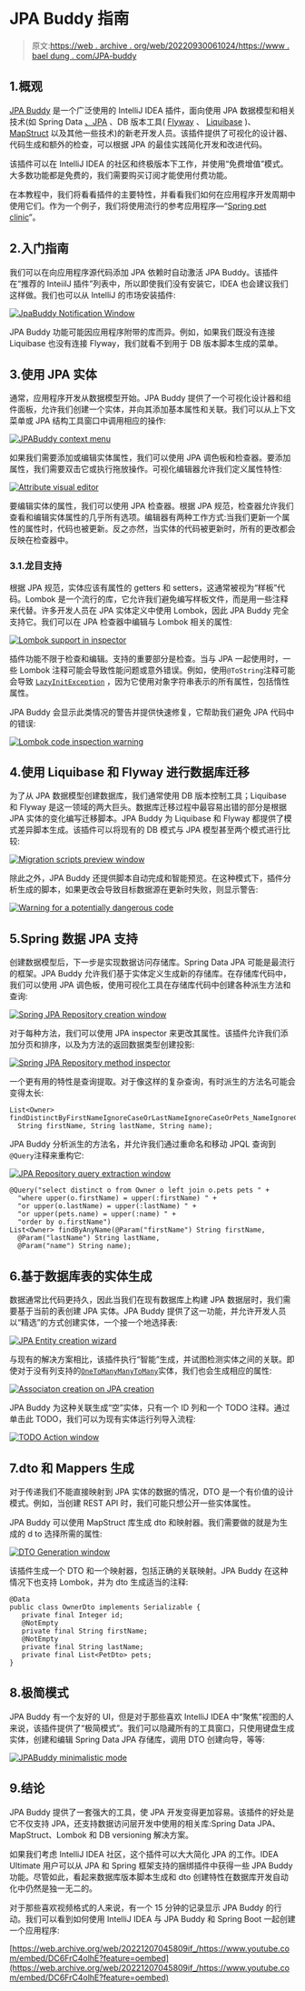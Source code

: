 # JPA Buddy 指南

> 原文:[https://web . archive . org/web/20220930061024/https://www . bael dung . com/JPA-buddy](https://web.archive.org/web/20220930061024/https://www.baeldung.com/jpa-buddy)

## 1.概观

[JPA Buddy](https://web.archive.org/web/20221207045809/https://plugins.jetbrains.com/plugin/15075-jpa-buddy) 是一个广泛使用的 IntelliJ IDEA 插件，面向使用 JPA 数据模型和相关技术(如 Spring Data [、JPA](/web/20221207045809/https://www.baeldung.com/learn-jpa-hibernate) 、DB 版本工具( [Flyway](/web/20221207045809/https://www.baeldung.com/database-migrations-with-flyway) 、 [Liquibase](/web/20221207045809/https://www.baeldung.com/liquibase-refactor-schema-of-java-app) )、 [MapStruct](/web/20221207045809/https://www.baeldung.com/mapstruct) 以及其他一些技术)的新老开发人员。该插件提供了可视化的设计器、代码生成和额外的检查，可以根据 JPA 的最佳实践简化开发和改进代码。

该插件可以在 IntelliJ IDEA 的社区和终极版本下工作，并使用“免费增值”模式。大多数功能都是免费的，我们需要购买订阅才能使用付费功能。

在本教程中，我们将看看插件的主要特性，并看看我们如何在应用程序开发周期中使用它们。作为一个例子，我们将使用流行的参考应用程序—“[Spring pet clinic](https://web.archive.org/web/20221207045809/https://github.com/spring-projects/spring-petclinic)”。

## 2.入门指南

我们可以在向应用程序源代码添加 JPA 依赖时自动激活 JPA Buddy。该插件在“推荐的 InteiilJ 插件”列表中，所以即使我们没有安装它，IDEA 也会建议我们这样做。我们也可以从 IntelliJ 的市场安装插件:

[![JpaBuddy Notification Window](img/e83c818c55406fc32ebf12f608cca4cb.png)](/web/20221207045809/https://www.baeldung.com/wp-content/uploads/2022/04/Picture-1.png)

JPA Buddy 功能可能因应用程序附带的库而异。例如，如果我们既没有连接 Liquibase 也没有连接 Flyway，我们就看不到用于 DB 版本脚本生成的菜单。

## 3.使用 JPA 实体

通常，应用程序开发从数据模型开始。JPA Buddy 提供了一个可视化设计器和组件面板，允许我们创建一个实体，并向其添加基本属性和关联。我们可以从上下文菜单或 JPA 结构工具窗口中调用相应的操作:

[![JPABuddy context menu](img/4fa1b1295b8ae32379a833c305264ff9.png)](/web/20221207045809/https://www.baeldung.com/wp-content/uploads/2022/04/Picture-2.png)

如果我们需要添加或编辑实体属性，我们可以使用 JPA 调色板和检查器。要添加属性，我们需要双击它或执行拖放操作。可视化编辑器允许我们定义属性特性:

[![Attribute visual editor](img/4ceccacb46ed4ab000548d57f53db542.png)](/web/20221207045809/https://www.baeldung.com/wp-content/uploads/2022/04/Picture-3.png)

要编辑实体的属性，我们可以使用 JPA 检查器。根据 JPA 规范，检查器允许我们查看和编辑实体属性的几乎所有选项。编辑器有两种工作方式:当我们更新一个属性的属性时，代码也被更新。反之亦然，当实体的代码被更新时，所有的更改都会反映在检查器中。

### 3.1.龙目支持

根据 JPA 规范，实体应该有属性的 getters 和 setters，这通常被视为“样板”代码。Lombok 是一个流行的库，它允许我们避免编写样板文件，而是用一些注释来代替。许多开发人员在 JPA 实体定义中使用 Lombok，因此 JPA Buddy 完全支持它。我们可以在 JPA 检查器中编辑与 Lombok 相关的属性:

[![Lombok support in inspector](img/3c3d8f2618bb8ef5d89f464ad6c1d6eb.png)](/web/20221207045809/https://www.baeldung.com/wp-content/uploads/2022/04/Picture-4.png)

插件功能不限于检查和编辑。支持的重要部分是检查。当与 JPA 一起使用时，一些 Lombok 注释可能会导致性能问题或意外错误。例如，使用`@ToString`注释可能会导致 [`LazyInitException`](/web/20221207045809/https://www.baeldung.com/hibernate-initialize-proxy-exception) ，因为它使用对象字符串表示的所有属性，包括惰性属性。

JPA Buddy 会显示此类情况的警告并提供快速修复，它帮助我们避免 JPA 代码中的错误:

[![Lombok code inspection warning](img/59501cfedd7826fe6debd79b025b364f.png)](/web/20221207045809/https://www.baeldung.com/wp-content/uploads/2022/04/Picture-5.png)

## 4.使用 Liquibase 和 Flyway 进行数据库迁移

为了从 JPA 数据模型创建数据库，我们通常使用 DB 版本控制工具；Liquibase 和 Flyway 是这一领域的两大巨头。数据库迁移过程中最容易出错的部分是根据 JPA 实体的变化编写迁移脚本。JPA Buddy 为 Liquibase 和 Flyway 都提供了模式差异脚本生成。该插件可以将现有的 DB 模式与 JPA 模型甚至两个模式进行比较:

[![Migration scripts preview window](img/cc9ae971e9a1756baa69e5bdaa208ef4.png)](/web/20221207045809/https://www.baeldung.com/wp-content/uploads/2022/04/Picture-6.png)

除此之外，JPA Buddy 还提供脚本自动完成和智能预览。在这种模式下，插件分析生成的脚本，如果更改会导致目标数据源在更新时失败，则显示警告:

[![Warning for a potentially dangerous code](img/9d18d124dcb49e5e88260fd4e5990d05.png)](/web/20221207045809/https://www.baeldung.com/wp-content/uploads/2022/04/Picture-7.png)

## 5.Spring 数据 JPA 支持

创建数据模型后，下一步是实现数据访问存储库。Spring Data JPA 可能是最流行的框架。JPA Buddy 允许我们基于实体定义生成新的存储库。在存储库代码中，我们可以使用 JPA 调色板，使用可视化工具在存储库代码中创建各种派生方法和查询:

[![Spring JPA Repository creation window](img/2e6265a1128d5af3938399060f9b667e.png)](/web/20221207045809/https://www.baeldung.com/wp-content/uploads/2022/04/Picture-8.png)

对于每种方法，我们可以使用 JPA inspector 来更改其属性。该插件允许我们添加分页和排序，以及为方法的返回数据类型创建投影:

[![Spring JPA Repository method inspector](img/e4c715249f147f9dab8f8883c4b153b9.png)](/web/20221207045809/https://www.baeldung.com/wp-content/uploads/2022/04/Picture-9.png)

一个更有用的特性是查询提取。对于像这样的复杂查询，有时派生的方法名可能会变得太长:

```
List<Owner> findDistinctByFirstNameIgnoreCaseOrLastNameIgnoreCaseOrPets_NameIgnoreCaseAllIgnoreCaseOrderByFirstNameAsc(
  String firstName, String lastName, String name);
```

JPA Buddy 分析派生的方法名，并允许我们通过重命名和移动 JPQL 查询到`@Query`注释来重构它:

[![JPA Repository query extraction window](img/52d3756c259e841c7ac4b33414b7b539.png)](/web/20221207045809/https://www.baeldung.com/wp-content/uploads/2022/04/Picture-10.png)

```
@Query("select distinct o from Owner o left join o.pets pets " +
  "where upper(o.firstName) = upper(:firstName) " +
  "or upper(o.lastName) = upper(:lastName) " +
  "or upper(pets.name) = upper(:name) " +
  "order by o.firstName")
List<Owner> findByAnyName(@Param("firstName") String firstName,
  @Param("lastName") String lastName,
  @Param("name") String name); 
```

## 6.基于数据库表的实体生成

数据通常比代码更持久，因此当我们在现有数据库上构建 JPA 数据层时，我们需要基于当前的表创建 JPA 实体。JPA Buddy 提供了这一功能，并允许开发人员以“精选”的方式创建实体，一个接一个地选择表:

[![JPA Entity creation wizard](img/e8c998eafba8632c2046ab1ac64c6f69.png)](/web/20221207045809/https://www.baeldung.com/wp-content/uploads/2022/04/Picture-11.png)

与现有的解决方案相比，该插件执行“智能”生成，并试图检测实体之间的关联。即使对于没有列支持的[`OneToMany`](/web/20221207045809/https://www.baeldung.com/hibernate-one-to-many)[`ManyToMany`](/web/20221207045809/https://www.baeldung.com/jpa-many-to-many)实体，我们也会生成相应的属性:

[![Associaton creation on JPA creation ](img/76e6c8716079143965f1f66069193d33.png)](/web/20221207045809/https://www.baeldung.com/wp-content/uploads/2022/04/Picture-12.png)

JPA Buddy 为这种关联生成“空”实体，只有一个 ID 列和一个 TODO 注释。通过单击此 TODO，我们可以为现有实体运行列导入流程:

[![TODO Action window](img/9fa13751003e512e07bbff238d51b9dd.png)](/web/20221207045809/https://www.baeldung.com/wp-content/uploads/2022/04/Picture-13.png)

## 7.dto 和 Mappers 生成

对于传递我们不能直接映射到 JPA 实体的数据的情况，DTO 是一个有价值的设计模式。例如，当创建 REST API 时，我们可能只想公开一些实体属性。

JPA Buddy 可以使用 MapStruct 库生成 dto 和映射器。我们需要做的就是为生成的 d to 选择所需的属性:

[![DTO Generation window](img/7a92dea51dcfeeaad1c32861cbca3093.png)](/web/20221207045809/https://www.baeldung.com/wp-content/uploads/2022/04/Picture-14.png)

该插件生成一个 DTO 和一个映射器，包括正确的关联映射。JPA Buddy 在这种情况下也支持 Lombok，并为 dto 生成适当的注释:

```
@Data
public class OwnerDto implements Serializable {
   private final Integer id;
   @NotEmpty
   private final String firstName;
   @NotEmpty
   private final String lastName;
   private final List<PetDto> pets;
} 
```

## 8.极简模式

JPA Buddy 有一个友好的 UI，但是对于那些喜欢 IntelliJ IDEA 中“聚焦”视图的人来说，该插件提供了“极简模式”。我们可以隐藏所有的工具窗口，只使用键盘生成实体，创建和编辑 Spring Data JPA 存储库，调用 DTO 创建向导，等等:

[![JPABuddy minimalistic mode](img/a7875ef0a08a1b02c0a2af16ed1bc415.png)](/web/20221207045809/https://www.baeldung.com/wp-content/uploads/2022/04/Picture-15.png)

## 9.结论

JPA Buddy 提供了一套强大的工具，使 JPA 开发变得更加容易。该插件的好处是它不仅支持 JPA，还支持数据访问层开发中使用的相关库:Spring Data JPA、MapStruct、Lombok 和 DB versioning 解决方案。

如果我们考虑 IntelliJ IDEA 社区，这个插件可以大大简化 JPA 的工作。IDEA Ultimate 用户可以从 JPA 和 Spring 框架支持的捆绑插件中获得一些 JPA Buddy 功能。尽管如此，看起来数据库版本脚本生成和 dto 创建特性在数据库开发自动化中仍然是独一无二的。

对于那些喜欢视频格式的人来说，有一个 15 分钟的记录显示 JPA Buddy 的行动。我们可以看到如何使用 IntelliJ IDEA 与 JPA Buddy 和 Spring Boot 一起创建一个应用程序:

[https://web.archive.org/web/20221207045809if_/https://www.youtube.com/embed/DC6FrC4olhE?feature=oembed](https://web.archive.org/web/20221207045809if_/https://www.youtube.com/embed/DC6FrC4olhE?feature=oembed)